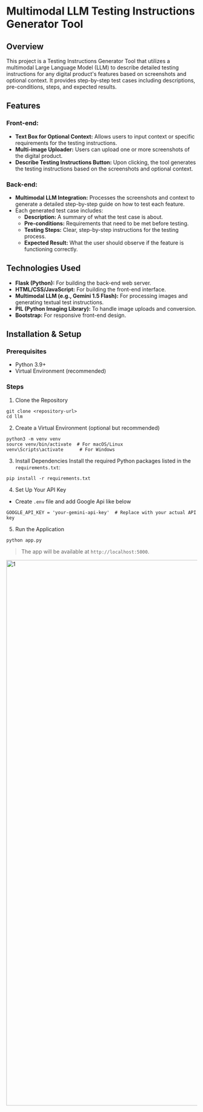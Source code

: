 # Multimodal LLM Testing Instructions Generator Tool

## Overview
This project is a Testing Instructions Generator Tool that utilizes a multimodal Large Language Model (LLM) to describe detailed testing instructions for any digital product's features based on screenshots and optional context. It provides step-by-step test cases including descriptions, pre-conditions, steps, and expected results.

## Features
### Front-end:
- **Text Box for Optional Context:** Allows users to input context or specific requirements for the testing instructions.
- **Multi-image Uploader:** Users can upload one or more screenshots of the digital product.
- **Describe Testing Instructions Button:** Upon clicking, the tool generates the testing instructions based on the screenshots and optional context.

### Back-end:
- **Multimodal LLM Integration:** Processes the screenshots and context to generate a detailed step-by-step guide on how to test each feature.
- Each generated test case includes:
    - **Description:** A summary of what the test case is about.
    - **Pre-conditions:** Requirements that need to be met before testing.
    - **Testing Steps:** Clear, step-by-step instructions for the testing process.
    - **Expected Result:** What the user should observe if the feature is functioning correctly.

## Technologies Used
- **Flask (Python):** For building the back-end web server.
- **HTML/CSS/JavaScript:** For building the front-end interface.
- **Multimodal LLM (e.g., Gemini 1.5 Flash):** For processing images and generating textual test instructions.
- **PIL (Python Imaging Library):** To handle image uploads and conversion.
- **Bootstrap:** For responsive front-end design.

## Installation & Setup
### Prerequisites
- Python 3.9+
- Virtual Environment (recommended)

### Steps
1. Clone the Repository
```
git clone <repository-url>
cd llm
```
2. Create a Virtual Environment (optional but recommended)
```
python3 -m venv venv
source venv/bin/activate  # For macOS/Linux
venv\Scripts\activate      # For Windows
```
3. Install Dependencies Install the required Python packages listed in the `requirements.txt`:
```
pip install -r requirements.txt
```
4. Set Up Your API Key
- Create `.env` file and add Google Api like below
```
GOOGLE_API_KEY = 'your-gemini-api-key'  # Replace with your actual API key
```
5. Run the Application
```
python app.py
```

> The app will be available at `http://localhost:5000`.



<img width="1438" alt="1" src="https://github.com/user-attachments/assets/d3a8d81d-7d8c-4769-babc-265a0fd70ff8">


